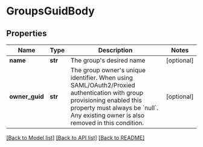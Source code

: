 # GroupsGuidBody

## Properties
Name | Type | Description | Notes
------------ | ------------- | ------------- | -------------
**name** | **str** | The group&#x27;s desired name | [optional] 
**owner_guid** | **str** | The group owner&#x27;s unique identifier. When using SAML/OAuth2/Proxied authentication with group provisioning enabled this property must always be &#x60;null&#x60;. Any existing owner is also removed in this condition. | [optional] 

[[Back to Model list]](../README.md#documentation-for-models) [[Back to API list]](../README.md#documentation-for-api-endpoints) [[Back to README]](../README.md)

